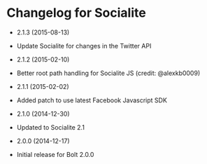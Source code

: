 # Changelog for Socialite

* 2.1.3 (2015-08-13)

 * Update Socialite for changes in the Twitter API

* 2.1.2 (2015-02-10)

 * Better root path handling for Socialite JS (credit: @alexkb0009)

* 2.1.1 (2015-02-02)

 * Added patch to use latest Facebook Javascript SDK

* 2.1.0 (2014-12-30)

 * Updated to Socialite 2.1

* 2.0.0 (2014-12-17)

 * Initial release for Bolt 2.0.0
